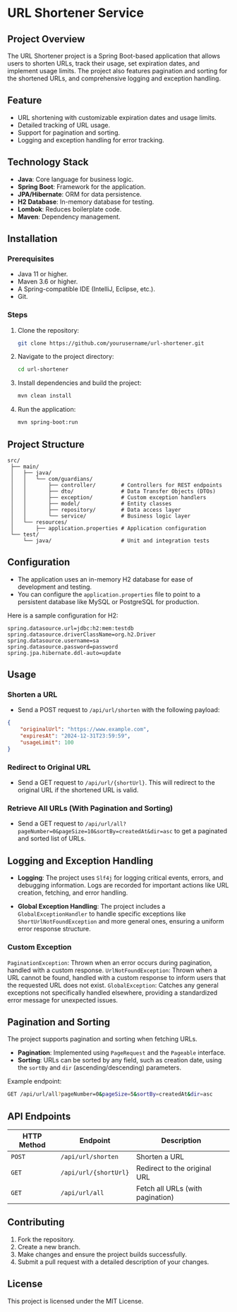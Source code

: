 # URL Shortener Service

## Project Overview

The URL Shortener project is a Spring Boot-based application that allows users to shorten URLs, track their usage, set expiration dates, and implement usage limits. The project also features pagination and sorting for the shortened URLs, and comprehensive logging and exception handling.

## Feature
- URL shortening with customizable expiration dates and usage limits.
- Detailed tracking of URL usage.
- Support for pagination and sorting.
- Logging and exception handling for error tracking.

## Technology Stack
- **Java**: Core language for business logic.
- **Spring Boot**: Framework for the application.
- **JPA/Hibernate**: ORM for data persistence.
- **H2 Database**: In-memory database for testing.
- **Lombok**: Reduces boilerplate code.
- **Maven**: Dependency management.

## Installation

### Prerequisites
- Java 11 or higher.
- Maven 3.6 or higher.
- A Spring-compatible IDE (IntelliJ, Eclipse, etc.).
- Git.

### Steps

1. Clone the repository:
   ```bash
   git clone https://github.com/yourusername/url-shortener.git
   ```

2. Navigate to the project directory:
   ```bash
   cd url-shortener
   ```

3. Install dependencies and build the project:
   ```bash
   mvn clean install
   ```

4. Run the application:
   ```bash
   mvn spring-boot:run
   ```

## Project Structure
```
src/
 ├── main/
 │   ├── java/
 │   │   └── com/guardians/
 │   │       ├── controller/        # Controllers for REST endpoints
 │   │       ├── dto/               # Data Transfer Objects (DTOs)
 │   │       ├── exception/         # Custom exception handlers
 │   │       ├── model/             # Entity classes
 │   │       ├── repository/        # Data access layer
 │   │       └── service/           # Business logic layer
 │   └── resources/
 │       ├── application.properties # Application configuration
 └── test/
     └── java/                      # Unit and integration tests
```

## Configuration

- The application uses an in-memory H2 database for ease of development and testing.
- You can configure the `application.properties` file to point to a persistent database like MySQL or PostgreSQL for production.

Here is a sample configuration for H2:
```properties
spring.datasource.url=jdbc:h2:mem:testdb
spring.datasource.driverClassName=org.h2.Driver
spring.datasource.username=sa
spring.datasource.password=password
spring.jpa.hibernate.ddl-auto=update
```

## Usage

### Shorten a URL

- Send a POST request to `/api/url/shorten` with the following payload:

```json
{
    "originalUrl": "https://www.example.com",
    "expiresAt": "2024-12-31T23:59:59",
    "usageLimit": 100
}
```

### Redirect to Original URL

- Send a GET request to `/api/url/{shortUrl}`. This will redirect to the original URL if the shortened URL is valid.

### Retrieve All URLs (With Pagination and Sorting)

- Send a GET request to `/api/url/all?pageNumber=0&pageSize=10&sortBy=createdAt&dir=asc` to get a paginated and sorted list of URLs.

## Logging and Exception Handling

- **Logging**: The project uses `Slf4j` for logging critical events, errors, and debugging information. Logs are recorded for important actions like URL creation, fetching, and error handling.

- **Global Exception Handling**: The project includes a `GlobalExceptionHandler` to handle specific exceptions like `ShortUrlNotFoundException` and more general ones, ensuring a uniform error response structure.


### Custom Exception

 `PaginationException`: Thrown when an error occurs during pagination, handled with a custom response.
`UrlNotFoundException`: Thrown when a URL cannot be found, handled with a custom response to inform users that the requested URL does not exist.
`GlobalException`: Catches any general exceptions not specifically handled elsewhere, providing a standardized error message for unexpected issues.

## Pagination and Sorting

The project supports pagination and sorting when fetching URLs.

- **Pagination**: Implemented using `PageRequest` and the `Pageable` interface.
- **Sorting**: URLs can be sorted by any field, such as creation date, using the `sortBy` and `dir` (ascending/descending) parameters.

Example endpoint:

```bash
GET /api/url/all?pageNumber=0&pageSize=5&sortBy=createdAt&dir=asc
```

## API Endpoints

| HTTP Method | Endpoint              | Description                      |
|-------------|-----------------------|----------------------------------|
| `POST`      | `/api/url/shorten`     | Shorten a URL                    |
| `GET`       | `/api/url/{shortUrl}`  | Redirect to the original URL     |
| `GET`       | `/api/url/all`         | Fetch all URLs (with pagination) |

## Contributing

1. Fork the repository.
2. Create a new branch.
3. Make changes and ensure the project builds successfully.
4. Submit a pull request with a detailed description of your changes.

## License

This project is licensed under the MIT License.
